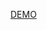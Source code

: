 <p><a href="https://rawcdn.githack.com/sfregolina/product-page/master/index.html" target="_blank">DEMO</a></p>
